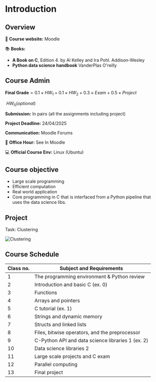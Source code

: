 <!-- #region -->
# Introduction

## Overview


🔗 **Course website:** Moodle

📚 **Books:**

*   **A Book on C**, Edition 4. by Al Kelley and Ira Pohl. Addison-Wesley
*   **Python data science handbook** VanderPlas O'reilly
## Course Admin

$\textbf{Final Grade} = 0.1\times HW_1+0.1\times HW_2+ 0.3\times Exam + 0.5\times Project$

$\ HW_0 (optional)$

**Submission:** In pairs (all the assignments including project)

**Project Deadline:** 24/04/2025

**Communication:** Moodle Forums

📅 **Office Hour:** See In Moodle

💻 **Official Course Env:**  Linux (Ubuntu)


## Course objective

* Large scale programming
* Efficient computation
* Real world application
* Core programming in C that is interfaced from a Python pipeline that uses the data science libs.

## Project
Task: Clustering

![Clustering](images/clustering.png)

## Course Schedule

| Class no. | Subject and Requirements |
|-----------|--------------------------|
| 1         | The programming environment & Python review |
| 2         | Introduction and basic C (ex. 0) |
| 3         | Functions |
| 4         | Arrays and pointers |
| 5         | C tutorial (ex. 1) |
| 6         | Strings and dynamic memory |
| 7         | Structs and linked lists |
| 8         | Files, bitwise operators, and the preprocessor |
| 9         | C-Python API and data science libraries 1 (ex. 2) |
| 10        | Data science libraries 2 |
| 11        | Large scale projects and C exam|
| 12        | Parallel computing|
| 13        | Final project |
